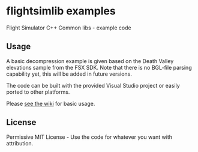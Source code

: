 # flightsimlib examples
Flight Simulator C++ Common libs - example code


## Usage
A basic decompression example is given based on the Death Valley elevations sample from the FSX SDK.
Note that there is no BGL-file parsing capability yet, this will be added in future versions.

The code can be built with the provided Visual Studio project or easily ported to other platforms.

Please [see the wiki](https://github.com/seanisom/flightsimlib/wiki) for basic usage.


## License
Permissive MIT License - Use the code for whatever you want with attribution.